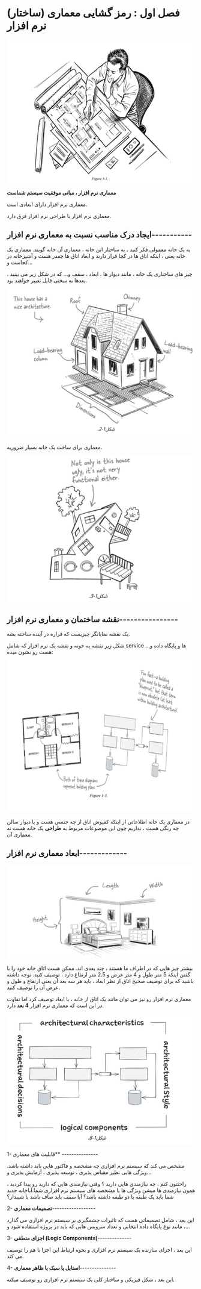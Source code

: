 # فصل اول : رمز گشایی معماری (ساختار) نرم افزار

![](./Images/Pasted%20image%2020240320092841.png)

**معماری نرم افزار ، مبانی موفقیت سیستم شماست**

معماری نرم افزار دارای ابعادی است.

معماری نرم افزار با طراحی نرم افزار فرق دارد.

## ایجاد درک مناسب نسبت به معماری نرم افزار-----------

یه یک خانه معمولی فکر کنید ، به ساختار این خانه ، معماری آن خانه گویند. معماری یک خانه یعنی ، اینکه اتاق ها در کجا قرار دارند و ابعاد اتاق ها چقدر هست و آشپزخانه در کجاست و...

چیز های ساختاری یک خانه ، مانند دیوار ها ، ابعاد ، سقف و... که در شکل زیر می بینید ، بعدها به سختی قابل تغییر خواهند بود.

![](./Images/Pasted%20image%2020240320205252.png)

معماری برای ساخت یک خانه بسیار ضروریه.

![](./Images/Pasted%20image%2020240320205733.png)

## نقشه ساختمان و معماری نرم افزار----------------

یک نقشه نمایانگر چیزیست که قراره در آینده ساخته بشه.

شکل زیر نقشه یه خونه و نقشه یک نرم افزار که شامل service ها و پایگاه داده و... هست رو نشون میده:

![](./Images/Pasted%20image%2020240320101731.png)

در معماری یک خانه اطلاعاتی از اینکه کفپوش اتاق از چه جنسی هست و یا دیوار سالن چه رنگی هست ، نداریم چون این موضوعات مربوط به **طراحی** یک خانه هست نه معماری آن.

## ابعاد معماری نرم افزار-------------

![](./Images/Pasted%20image%2020240320101803.png)

بیشتر چیز هایی که در اطراف ما هستند ، چند بعدی اند. ممکن هست اتاق خانه خود را با گفتن اینکه 5 متر طول و 4 متر عرض و 2.5 متر ارتفاع دارد ، توصیف کنید. توجه داشته باشید که برای توصیف صحیح اتاق از نظر ابعاد ، باید هر سه بعد آن یعنی ارتفاع و طول و عرض  آن را توصیف کنید.

معماری نرم افزار رو نیز می توان مانند یک اتاق از خانه ، با ابعاد توصیف کرد اما تفاوت در این است که معماری نرم افزار **4 بعد** دارد.

![](./Images/Pasted%20image%2020240320102438.png)

1- قابلیت های معماری** ---------------

مشخص می کند که سیستم نرم افزاری چه مشخصه و فاکتور هایی باید داشته باشد. ویژگی هایی نظیر مقیاس پذیری ، توسعه پذیری ، آزمایش پذیری و...

راحتتون کنم ، چه نیازمندی هایی دارید ؟ وقتی نیازمندی هایی که دارید رو پیدا کردید ، همون نیازمندی ها میشن ویژگی ها یا مشخصه های سیستم نرم افزاری شما.آیاخانه جدید شما باید یک طبقه یا دو طبقه داشته باشد؟ آیا سقف باید صاف باشد یا شیبدار؟

2- **تصمیمات معماری**------------------

این بعد ، شامل تصمیماتی هست که تاثیرات چشمگیری بر سیستم نرم افزاری می گذارد ، مانند نوع پایگاه داده انتخابی و تعداد سرویس هایی که باید در پروژه استفاده شود و...

3- **اجزای منطقی (Logic Components)**--------------

این بعد ، اجزای سازنده یک سیستم نرم افزاری و نحوه ارتباط این اجزا با هم را توصیف می کند.

4- **استایل یا سبک یا ظاهر معماری**---------------

این بعد ، شکل فیزیکی و ساختار کلی یک سیستم نرم افزاری رو توصیف میکنه.



